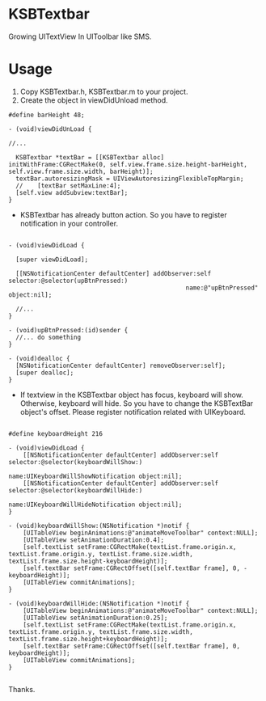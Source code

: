 KSBTextbar
==========

Growing UITextView In UIToolbar like SMS.

Usage
==========

1. Copy KSBTextbar.h, KSBTextbar.m to your project.
2. Create the object in viewDidUnload method.

```
#define barHeight 48;

- (void)viewDidUnLoad {

//...

  KSBTextbar *textBar = [[KSBTextbar alloc] initWithFrame:CGRectMake(0, self.view.frame.size.height-barHeight, self.view.frame.size.width, barHeight)];
  textBar.autoresizingMask = UIViewAutoresizingFlexibleTopMargin;
  //    [textBar setMaxLine:4];
  [self.view addSubview:textBar];
}
```
* KSBTextbar has already button action. So you have to register notification in your controller.

```

- (void)viewDidLoad {
  
  [super viewDidLoad];
  
  [[NSNotificationCenter defaultCenter] addObserver:self selector:@selector(upBtnPressed:)
                                                 name:@"upBtnPressed" object:nil];
                                                 
  //...                                                 
}

- (void)upBtnPressed:(id)sender {
  //... do something
}
                                                 
- (void)dealloc {
  [NSNotificationCenter defaultCenter] removeObserver:self];
  [super dealloc];
}
```

* If textview in the KSBTextbar object has focus, keyboard will show. Otherwise, keyboard will hide. 
   So you have to change the KSBTextBar object's offset. Please register notification related with UIKeyboard.

```

#define keyboardHeight 216

- (void)viewDidLoad {
    [[NSNotificationCenter defaultCenter] addObserver:self selector:@selector(keyboardWillShow:)
                                                 name:UIKeyboardWillShowNotification object:nil];
    [[NSNotificationCenter defaultCenter] addObserver:self selector:@selector(keyboardWillHide:)
                                                 name:UIKeyboardWillHideNotification object:nil];
}

- (void)keyboardWillShow:(NSNotification *)notif {
    [UITableView beginAnimations:@"animateMoveToolbar" context:NULL];
    [UITableView setAnimationDuration:0.4];
    [self.textList setFrame:CGRectMake(textList.frame.origin.x, textList.frame.origin.y, textList.frame.size.width, textList.frame.size.height-keyboardHeight)];
    [self.textBar setFrame:CGRectOffset([self.textBar frame], 0, -keyboardHeight)];
    [UITableView commitAnimations];
}

- (void)keyboardWillHide:(NSNotification *)notif {
    [UITableView beginAnimations:@"animateMoveToolbar" context:NULL];
    [UITableView setAnimationDuration:0.25];
    [self.textList setFrame:CGRectMake(textList.frame.origin.x, textList.frame.origin.y, textList.frame.size.width, textList.frame.size.height+keyboardHeight)];
    [self.textBar setFrame:CGRectOffset([self.textBar frame], 0, keyboardHeight)];
    [UITableView commitAnimations];
}
  
```

Thanks.
